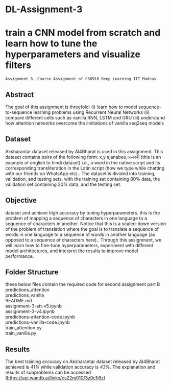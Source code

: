 # DL-Assignment-3
# train a CNN model from scratch and learn how to tune the hyperparameters and visualize filters
    Assignment 3, Course Assignment of CS6910 Deep Learning IIT Madras
## Abstract<br/>
The goal of this assignment is threefold: (i) learn how to model sequence-to-sequence learning problems using Recurrent Neural Networks (ii) compare different cells such as vanilla RNN, LSTM and GRU (iii) understand how attention networks overcome the limitations of vanilla seq2seq models
## Dataset<br/>
 Aksharantar dataset released by AI4Bharat is used in this assignment. This dataset contains pairs of the following form:
x,y
ajanabee,अजनबी (this is an example of english to hindi dataset)
i.e., a word in the native script and its corresponding transliteration in the Latin script (how we type while chatting with our friends on WhatsApp etc).. The dataset is divided into training, validation, and testing sets, with the training set containing 80% data, the validation set containing 20% data, and the testing set.
## Objective<br/>
dataset and achieve high accuracy by tuning hyperparameters. this is the problem of mapping a sequence of characters in one language to a sequence of characters in another. Notice that this is a scaled-down version of the problem of translation where the goal is to translate a sequence of words in one language to a sequence of words in another language (as opposed to a sequence of characters here).. Through this assignment, we will learn how to fine-tune hyperparameters, experiment with different model architectures, and interpret the results to improve model performance.
## Folder Structure<br/>
these below files contain the required code for second assignment part B<br/>
predictions_attention<br/>
predictions_vanilla<br/>
README.md<br/>
assignment-3-att-v5.ipynb<br/>
assignment-3-v4.ipynb<br/>
predictions-attention-code.ipynb<br/>
predictions-vanilla-code.ipynb<br/>
train_attention.py<br/>
train_vanilla.py<br/>
## Results<br/>
The best training accuracy on Aksharantar dataset released by AI4Bharat achieved is *41%* while validation accuracy is *43%*. The explanation and results of subproblems 
can be accessed (https://api.wandb.ai/links/cs22m010/3z0c1j6z)
